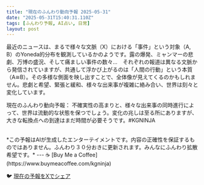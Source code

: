 ```yaml
---
title: "現在のふんわり動向予報 2025-05-31"
date: "2025-05-31T15:40:31.110Z"
tags: [ふんわり予報, AI占い, 日常]
layout: post
---
```



最近のニュースは、まるで様々な文脈（X）における「事件」という対象（A, B）のYoneda的分布を観測しているかのようです。露の爆発、ミャンマーの悲劇、万博の盛況、そして痛ましい事件の数々…　それぞれの報道は異なる文脈から発信されていますが、共通して浮かび上がるのは「人間の行動」という本質（A≅B）。その多様な側面を映し出すことで、全体像が見えてくるのかもしれません。悲劇と希望、緊張と緩和、様々な出来事が複雑に絡み合い、世界は刻々と変化しています。


現在のふんわり動向予報：
不確実性の高まりと、様々な出来事の同時進行によって、世界は流動的な状態を保つでしょう。変化の兆しは至る所にありますが、大きな転換点への到達はまだ時間が必要そうです。#KGNINJA

<br>
*この予報はAIが生成したエンターテイメントです。内容の正確性を保証するものではありません。ふんわり３０分おきに更新されます。みんなにふんわり拡散希望です。*
---
☕️ [Buy Me a Coffee](https://www.buymeacoffee.com/kgninja)

🐦 [現在の予報をXでシェア](https://twitter.com/intent/tweet?text=%E7%8F%BE%E5%9C%A8%E3%81%AE%E3%81%B5%E3%82%93%E3%82%8F%E3%82%8A%E4%BA%88%E5%A0%B1%3A%20%E3%80%8C%E6%9C%80%E8%BF%91%E3%81%AE%E3%83%8B%E3%83%A5%E3%83%BC%E3%82%B9%E3%81%AF%E3%80%81%E3%81%BE%E3%82%8B%E3%81%A7%E6%A7%98%E3%80%85%E3%81%AA%E6%96%87%E8%84%88%EF%BC%88X%EF%BC%89%E3%81%AB%E3%81%8A%E3%81%91%E3%82%8B%E3%80%8C%E4%BA%8B%E4%BB%B6%E3%80%8D%E3%81%A8%E3%81%84%E3%81%86%E5%AF%BE%E8%B1%A1%EF%BC%88A%2C%20B%EF%BC%89%E3%81%AEYoneda%E7%9A%84%E5%88%86%E5%B8%83%E3%82%92%E8%A6%B3%E6%B8%AC%E3%81%97%E3%81%A6%E3%81%84%E3%82%8B%E3%81%8B%E3%81%AE%E3%82%88%E3%81%86%E3%81%A7%E3%81%99%E3%80%82%E3%80%8D%23KGNINJA%20%E7%B6%9A%E3%81%8D%E3%81%AF%E3%83%96%E3%83%AD%E3%82%B0%E3%81%A7%EF%BC%81%F0%9F%91%87&url=https%3A%2F%2Fkg-ninja.github.io%2FFunwariyoso%2F)
